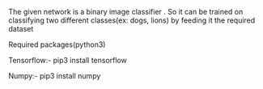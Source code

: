 The given network is a binary image classifier . So it can be trained on classifying two different classes(ex: dogs, lions) by feeding it the required
dataset

Required packages(python3)

Tensorflow:-
pip3 install tensorflow

Numpy:-
pip3 install numpy
